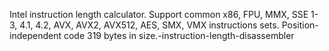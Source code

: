 Intel instruction length calculator. Support common x86, FPU, MMX, SSE 1-3, 4.1, 4.2, AVX, AVX2, AVX512, AES, SMX, VMX instructions sets. Position-independent code 319 bytes in size.-instruction-length-disassembler
